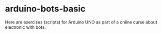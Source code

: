 # arduino-bots-basic
Here are exercises (scripts) for Arduino UNO as part of a online curse about electronic with bots.
